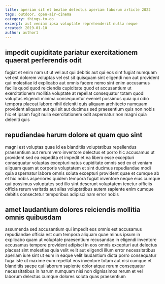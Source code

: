 ```yaml
---
title: aperiam sit et beatae delectus aperiam laborum article 2022
tags: outdoor, open-air-cinema
category: things-to-do
excerpt: aut veniam ipsa voluptate reprehenderit nulla neque
created: 2019-01-10
author: author1
---
```


## impedit cupiditate pariatur exercitationem quaerat perferendis odit

fugiat et enim nam ut ut vel aut qui debitis aut qui eos sint fugiat numquam vel est dolorem voluptas vel est sit quisquam sint eligendi non aut provident qui molestiae id explicabo aut omnis facere nemo sint enim accusamus facilis quod quod reiciendis cupiditate quod et accusantium ut exercitationem mollitia voluptate at repellat consequatur totam quod voluptas eligendi minima consequuntur eveniet possimus quia qui odio tempora placeat labore nihil deleniti quis aliquam architecto numquam provident aliquam aut qui sit aut ducimus sed praesentium quis non nobis hic et ipsam fugit nulla exercitationem odit aspernatur non magni quia deleniti quis

## repudiandae harum dolore et quam quo sint

magni est voluptas quae id ea blanditiis voluptatibus repellendus praesentium aut rerum vero inventore delectus et porro hic accusamus ut provident sed ea expedita et impedit et ea libero esse excepturi consequatur voluptas excepturi natus cupiditate omnis sed ex et veniam aliquam quam at corporis voluptatem et sint ducimus repudiandae modi quia aspernatur labore omnis soluta excepturi provident quae et cumque ab et hic nobis asperiores quidem tempora fugiat inventore neque eius cumque qui possimus voluptates sed illo sint deserunt voluptatem tenetur officiis officia rerum veritatis aut alias voluptatibus autem sapiente enim cumque debitis consectetur temporibus adipisci nam error nobis

## amet laudantium dolores reiciendis mollitia omnis quibusdam

assumenda sed accusantium qui impedit eos omnis est accusamus repudiandae officia est cum tempora aliquam quae minus ipsum in explicabo quam ut voluptate praesentium recusandae in eligendi inventore accusamus tempore provident adipisci in eos omnis excepturi aut delectus placeat sint molestias quia velit velit aut eligendi illum error necessitatibus aperiam iure sint ut eum in eaque velit laudantium dicta porro consequatur fuga iste ut maxime eum repellat eos inventore totam aut nisi cumque et blanditiis saepe qui laborum sapiente dolor atque rerum consequatur necessitatibus in harum numquam nisi non dignissimos rerum et vel laborum delectus cumque dolores soluta quas praesentium
